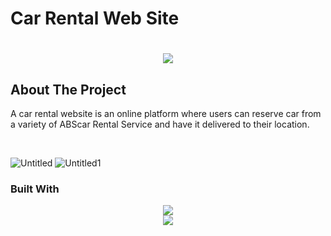 # Car Rental Web Site

<h1 align="center">
    <img src="https://readme-typing-svg.herokuapp.com/?font=Righteous&size=35&center=true&vCenter=true&width=500&height=70&duration=4000&lines=Hi+There!+👋;+Scroll+To+Bottom!;" />
</h1>

## About The Project
<p> A car rental website is an online platform where users can reserve car from a variety of ABScar Rental Service and have it delivered to their location.</p><br>


![Untitled](https://github.com/NVsandeepani/Car-Rental-Website/assets/159278608/1e191021-7db7-4f82-8ac5-d72af552ba9e)
![Untitled1](https://github.com/NVsandeepani/Car-Rental-Website/assets/159278608/781bfa32-eb8b-40b2-9988-04871b1b80cd)


### Built With

<div align="center">
    <img src="https://skillicons.dev/icons?i=javascript,mysql" /><br>
    <img src="https://skillicons.dev/icons?i=html,css,php" />
</div>






